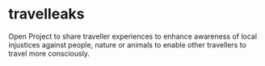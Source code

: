# travelleaks
Open Project to share traveller experiences to enhance awareness of local injustices against people, nature or animals to enable other travellers to travel more consciously.
